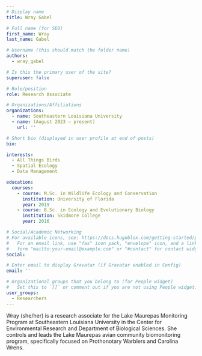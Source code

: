```yaml
---
# Display name
title: Wray Gabel

# Full name (for SEO)
first_name: Wray
last_name: Gabel

# Username (this should match the folder name)
authors:
  - wray_gabel

# Is this the primary user of the site?
superuser: false

# Role/position
role: Research Associate

# Organizations/Affiliations
organizations:
  - name: Southeastern Louisiana University 
  - name: (August 2023 – present)
    url: ''

# Short bio (displayed in user profile at end of posts)
bio: 

interests:
  - All Things Birds
  - Spatial Ecology
  - Data Management

education:
  courses:
    - course: M.Sc. in Wildlife Ecology and Conservation
      institution: University of Florida
      year: 2019
    - course: B.Sc. in Ecology and Evolutionary Biology
      institution: Skidmore College
      year: 2016

# Social/Academic Networking
# For available icons, see: https://docs.hugoblox.com/getting-started/page-builder/#icons
#   For an email link, use "fas" icon pack, "envelope" icon, and a link in the
#   form "mailto:your-email@example.com" or "#contact" for contact widget.
social:

# Enter email to display Gravatar (if Gravatar enabled in Config)
email: ''

# Organizational groups that you belong to (for People widget)
#   Set this to `[]` or comment out if you are not using People widget.
user_groups:
  - Researchers
---
```


Wray (she/her) is a research associate for the Lake Maurepas Monitoring Program at Southeastern Louisiana University in the Center for Environmental Research and Department of Biological Sciences. She controls and leads the Lake Maurepas avian community biomonitoring program, specifically focused on Prothonotary Warblers and Carolina Wrens.

